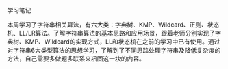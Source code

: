 学习笔记

本周学习了字符串相关算法，有六大类：字典树、KMP、Wildcard、正则、状态机、LL/LR算法。了解字符串算法的基本思路和应用场景，跟着老师分别实现了字典树、KMP、Wildcard的实现方式，LL和状态机在之前的学习中已有使用。通过对字符串6大类型算法的思想学习，了解到了不同思路处理字符串及降低复杂度的方法，自己需要多做题多联系来巩固这一块的内容。